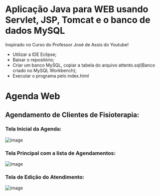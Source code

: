 # Aplicação Java para WEB usando Servlet, JSP, Tomcat e o banco de dados MySQL
Inspirado no Curso do Professor José de Assis do Youtube!
* Utilizar a IDE Eclipse;
* Baixar o repositório;
* Criar um banco MySQL, copiar a tabela do arquivo attento.sql(Banco criado no MySQL Workbench);
* Executar o programa pelo index.html
# Agenda Web
## Agendamento de Clientes de Fisioterapia:
### Tela Inicial da Agenda:
![image](https://user-images.githubusercontent.com/56406869/147423928-12960591-81fd-4931-b0ca-3f4ea2fb6387.png)
### Tela Principal com a lista de Agendamentos:
![image](https://user-images.githubusercontent.com/56406869/147424134-63b508a3-d4b6-4784-a4aa-b6f547e67ed8.png)
### Tela de Edição do Atendimento:
![image](https://user-images.githubusercontent.com/56406869/147424303-11cc797c-f579-4ab6-8e17-b900099d3f4e.png)

